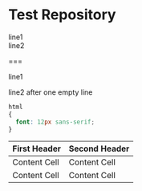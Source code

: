 Test Repository
===============

line1  
line2

===

line1

line2 after one empty line

```css
html
{
  font: 12px sans-serif;
}
```

| First Header  | Second Header |
| ------------- | ------------- |
| Content Cell  | Content Cell  |
| Content Cell  | Content Cell  |
